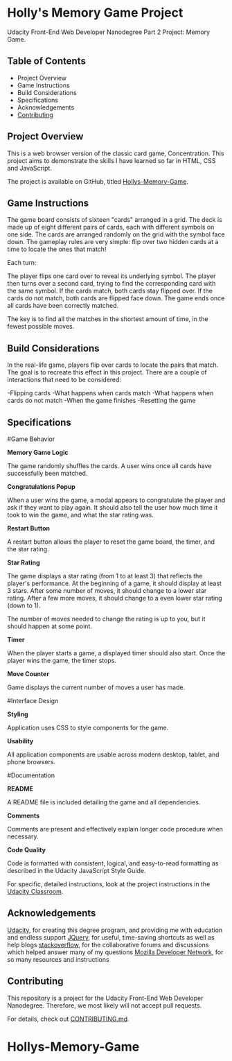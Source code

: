 # Holly's Memory Game Project

Udacity Front-End Web Developer Nanodegree Part 2 Project: Memory Game.

## Table of Contents

* Project Overview
* Game Instructions
* Build Considerations
* Specifications
* Acknowledgements
* [Contributing](#contributing)

## Project Overview

This is a web browser version of the classic card game, Concentration. This project aims to demonstrate the skills I have learned so far in HTML, CSS and JavaScript. 

The project is available on GitHub, titled [Hollys-Memory-Game](https://github.com/hollyjordan13/Hollys-Memory-Game).

## Game Instructions

The game board consists of sixteen "cards" arranged in a grid. The deck is made up of eight different pairs of cards, each with different symbols on one side. The cards are arranged randomly on the grid with the symbol face down. The gameplay rules are very simple: flip over two hidden cards at a time to locate the ones that match!

Each turn:

The player flips one card over to reveal its underlying symbol.
The player then turns over a second card, trying to find the corresponding card with the same symbol.
If the cards match, both cards stay flipped over.
If the cards do not match, both cards are flipped face down.
The game ends once all cards have been correctly matched.

The key is to find all the matches in the shortest amount of time, in the fewest possible moves.

## Build Considerations

In the real-life game, players flip over cards to locate the pairs that match. The goal is to recreate this effect in this project. There are a couple of interactions that need to be considered:

-Flipping cards
-What happens when cards match
-What happens when cards do not match
-When the game finishes
-Resetting the game

## Specifications

#Game Behavior

**Memory Game Logic**

The game randomly shuffles the cards. A user wins once all cards have successfully been matched.

**Congratulations Popup**

When a user wins the game, a modal appears to congratulate the player and ask if they want to play again. It should also tell the user how much time it took to win the game, and what the star rating was.

**Restart Button**

A restart button allows the player to reset the game board, the timer, and the star rating.

**Star Rating**

The game displays a star rating (from 1 to at least 3) that reflects the player's performance. At the beginning of a game, it should display at least 3 stars. After some number of moves, it should change to a lower star rating. After a few more moves, it should change to a even lower star rating (down to 1).

The number of moves needed to change the rating is up to you, but it should happen at some point.

**Timer**

When the player starts a game, a displayed timer should also start. Once the player wins the game, the timer stops.

**Move Counter**

Game displays the current number of moves a user has made.

#Interface Design

**Styling**

Application uses CSS to style components for the game.

**Usability**

All application components are usable across modern desktop, tablet, and phone browsers.

#Documentation

**README**

A README file is included detailing the game and all dependencies.

**Comments**

Comments are present and effectively explain longer code procedure when necessary.

**Code Quality**

Code is formatted with consistent, logical, and easy-to-read formatting as described in the Udacity JavaScript Style Guide.

For specific, detailed instructions, look at the project instructions in the [Udacity Classroom](https://classroom.udacity.com/me).

## Acknowledgements

[Udacity](https://www.udacity.com/), for creating this degree program, and providing me with education and endless support
[JQuery](https://jquery.com/), for useful, time-saving shortcuts as well as help blogs
[stackoverflow](https://stackoverflow.com/), for the collaborative forums and discussions which helped answer many of my questions
[Mozilla Developer Network](https://developer.mozilla.org/en-US/), for so many resources and instructions

## Contributing

This repository is a project for the Udacity Front-End Web Developer Nanodegree. Therefore, we most likely will not accept pull requests.

For details, check out [CONTRIBUTING.md](CONTRIBUTING.md).
# Hollys-Memory-Game
